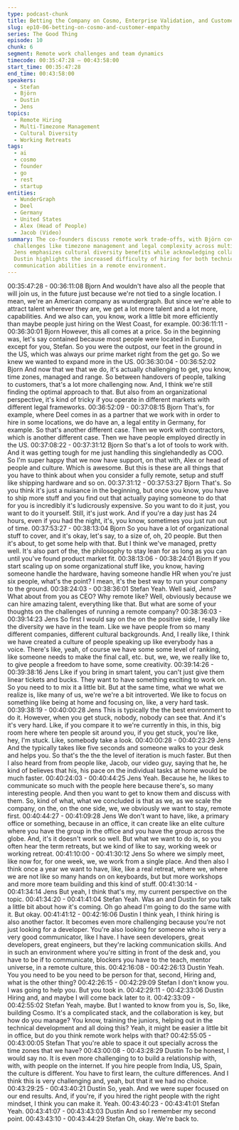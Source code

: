 ```yaml
---
type: podcast-chunk
title: Betting the Company on Cosmo, Enterprise Validation, and Customer Empathy
slug: ep10-06-betting-on-cosmo-and-customer-empathy
series: The Good Thing
episode: 10
chunk: 6
segment: Remote work challenges and team dynamics
timecode: 00:35:47:28 – 00:43:58:00
start_time: 00:35:47:28
end_time: 00:43:58:00
speakers:
  - Stefan
  - Björn
  - Dustin
  - Jens
topics:
  - Remote Hiring
  - Multi-Timezone Management
  - Cultural Diversity
  - Working Retreats
tags:
  - ai
  - cosmo
  - founder
  - go
  - rest
  - startup
entities:
  - WunderGraph
  - Deel
  - Germany
  - United States
  - Alex (Head of People)
  - Jacob (Video)
summary: The co-founders discuss remote work trade-offs, with Björn covering operational
  challenges like timezone management and legal complexity across multiple countries.
  Jens emphasizes cultural diversity benefits while acknowledging collaboration challenges.
  Dustin highlights the increased difficulty of hiring for both technical skills and
  communication abilities in a remote environment.
---
```


00:35:47:28 - 00:36:11:08
Bjorn
And wouldn't have also all the people that will join us, in the future just because we're not tied to
a single location. I mean, we're an American company as wundergraph. But since we're able to
attract talent wherever they are, we get a lot more talent and a lot more, capabilities. And we
also can, you know, work a little bit more efficiently than maybe people just hiring on the West
Coast, for example.
00:36:11:11 - 00:36:30:01
Bjorn
However, this all comes at a price. So in the beginning was, let's say contained because most
people were located in Europe, except for you, Stefan. So you were the outpost, our feet in the
ground in the US, which was always our prime market right from the get go. So we knew we
wanted to expand more in the US.
00:36:30:04 - 00:36:52:02
Bjorn
And now that we that we do, it's actually challenging to get, you know, time zones, managed
and range. So between handovers of people, talking to customers, that's a lot more challenging
now. And, I think we're still finding the optimal approach to that. But also from an organizational
perspective, it's kind of tricky if you operate in different markets with different legal frameworks.
00:36:52:09 - 00:37:08:15
Bjorn
That's, for example, where Deel comes in as a partner that we work with in order to hire in some
locations, we do have an, a legal entity in Germany, for example. So that's another different
case. Then we work with contractors, which is another different case. Then we have people
employed directly in the US.
00:37:08:22 - 00:37:31:12
Bjorn
So that's a lot of tools to work with. And it was getting tough for me just handling this
singlehandedly as COO. So I'm super happy that we now have support, on that with, Alex or
head of people and culture. Which is awesome. But this is these are all things that you have to
think about when you consider a fully remote, setup and stuff like shipping hardware and so on.
00:37:31:12 - 00:37:53:27
Bjorn
That's. So you think it's just a nuisance in the beginning, but once you know, you have to ship
more stuff and you find out that actually paying someone to do that for you is incredibly it's
ludicrously expensive. So you want to do it just, you want to do it yourself. Still, it's just work.
And if you're a day just has 24 hours, even if you had the night, it's, you know, sometimes you
just run out of time.
00:37:53:27 - 00:38:13:04
Bjorn
So you have a lot of organizational stuff to cover, and it's okay, let's say, to a size of, oh, 20
people. But then it's about, to get some help with that. But I think we've managed, pretty well.
It's also part of the, the philosophy to stay lean for as long as you can until you've found product
market fit.
00:38:13:06 - 00:38:24:01
Bjorn
If you start scaling up on some organizational stuff like, you know, having someone handle the
hardware, having someone handle HR when you're just six people, what's the point? I mean, it's
the best way to run your company to the ground.
00:38:24:03 - 00:38:36:01
Stefan
Yeah. Well said, Jens? What about from you as CEO? Why remote like? Well, obviously
because we can hire amazing talent, everything like that. But what are some of your thoughts
on the challenges of running a remote company?
00:38:36:03 - 00:39:14:23
Jens
So first I would say on the on the positive side, I really like the diversity we have in the team.
Like we have people from so many different companies, different cultural backgrounds. And, I
really like, I think we have created a culture of people speaking up like everybody has a voice.
There's like, yeah, of course we have some some level of ranking, like someone needs to make
the final call, etc. but, we, we, we really like to, to give people a freedom to have some, some
creativity.
00:39:14:26 - 00:39:38:16
Jens
Like if you bring in smart talent, you can't just give them linear tickets and bucks. They want to
have something exciting to work on. So you need to to mix it a little bit. But at the same time,
what we what we realize is, like many of us, we're we're a bit introverted. We like to focus on
something like being at home and focusing on, like, a very hard task.
00:39:38:19 - 00:40:00:28
Jens
This is typically the the best environment to do it. However, when you get stuck, nobody, nobody
can see that. And it's it's very hard. Like, if you compare it to we're currently in this, in this, big
room here where ten people sit around you, if you get stuck, you're like, hey, I'm stuck. Like,
somebody take a look.
00:40:00:28 - 00:40:23:29
Jens
And the typically takes like five seconds and someone walks to your desk and helps you. So
that's the the the level of iteration is much faster. But then I also heard from from people like,
Jacob, our video guy, saying that he, he kind of believes that his, his pace on the individual
tasks at home would be much faster.
00:40:24:03 - 00:40:44:25
Jens
Yeah. Because he, he likes to communicate so much with the people here because there's, so
many interesting people. And then you want to get to know them and discuss with them. So,
kind of what, what we concluded is that as we, as we scale the company, on the, on the one
side, we, we obviously we want to stay, remote first.
00:40:44:27 - 00:41:09:28
Jens
We don't want to have, like, a primary office or something, because in an office, it can create
like an elite culture where you have the group in the office and you have the group across the
globe. And, it's it doesn't work so well. But what we want to do is, so you often hear the term
retreats, but we kind of like to say, working week or working retreat.
00:41:10:00 - 00:41:30:12
Jens
So where we simply meet, like now for, for one week, we, we work from a single place. And then
also I think once a year we want to have, like, like a real retreat, where we, where we are not
like so many hands on on keyboards, but but more workshops and more more team building
and this kind of stuff.
00:41:30:14 - 00:41:34:14
Jens
But yeah, I think that's my, my current perspective on the topic.
00:41:34:20 - 00:41:41:04
Stefan
Yeah. Was an and Dustin for you talk a little bit about how it's coming. Oh go ahead I'm going to
do the same with it. But okay.
00:41:41:12 - 00:42:16:06
Dustin
I think yeah, I think hiring is also another factor. It becomes even more challenging because
you're not just looking for a developer. You're also looking for someone who is very a very good
communicator, like I have. I have seen developers, great developers, great engineers, but
they're lacking communication skills. And in such an environment where you're sitting in front of
the desk and, you have to be if to communicate, blockers you have to the teach, mentor
universe, in a remote culture, this.
00:42:16:08 - 00:42:26:13
Dustin
Yeah. You you need to be you need to be person for that, second, Hiring and, what is the other
thing?
00:42:26:15 - 00:42:29:09
Stefan
I don't know you. I was going to help you. But you took in.
00:42:29:11 - 00:42:33:06
Dustin
Hiring and, and maybe I will come back later to it.
00:42:33:09 - 00:42:55:02
Stefan
Yeah, maybe. But I wanted to know from you is, So, like, building Cosmo. It's a complicated
stack, and the collaboration is key, but how do you manage? You know, training the juniors,
helping out in the technical development and all doing this? Yeah, it might be easier a little bit in
office, but do you think remote work helps with that?
00:42:55:05 - 00:43:00:05
Stefan
That you're able to space it out specially across the time zones that we have?
00:43:00:08 - 00:43:28:29
Dustin
To be honest, I would say no. It is even more challenging to to build a relationship with, with,
with people on the internet. If you hire people from India, US, Spain, the culture is different. You
have to first learn, the culture differences. And I think this is very challenging and, yeah, but that
it we had no choice.
00:43:29:25 - 00:43:40:21
Dustin
So, yeah. And we were super focused on our end results. And, if you're, if you hired the right
people with the right mindset, I think you can make it. Yeah.
00:43:40:23 - 00:43:41:01
Stefan
Yeah.
00:43:41:07 - 00:43:43:03
Dustin
And so I remember my second point.
00:43:43:10 - 00:43:44:29
Stefan
Oh, okay. We're back to.